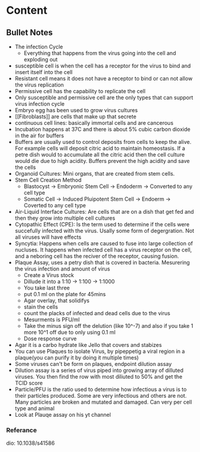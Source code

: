 # Content

## Bullet Notes

- The infection Cycle
  - Everything that happens from the virus going into the cell and exploding out
- susceptible cell is when the cell has a receptor for the virus to bind and insert itself into the cell
- Resistant cell means it does not have a receptor to bind or can not allow the virus replication
- Permissive cell has the capability to replicate the cell
- Only susceptible and permissive cell are the only types that can support virus infection cycle
- Embryo egg has been used to grow virus cultures
- [[Fibroblasts]] are cells that make up that secrete 
- continuous cell lines: basically immortal cells and are cancerous
- Incubation happens at 37C and there is about 5% cubic carbon dioxide in the air for buffers
- Buffers are usually used to control deposits from cells to keep the alive. For example cells will deposit citric acid to maintain homeostasis. If a petre dish would to accumulate all the citric acid then the cell culture would die due to high acidity. Buffers prevent the high acidity and save the cells
- Organoid Cultures: Mini organs, that are created from stem cells.
- Stem Cell Creation Method
  - Blastocyst -> Embryonic Stem Cell -> Endoderm -> Converted to any cell type
  - Somatic Cell -> Induced Pluipotent Stem Cell -> Endoerm -> Coverted to any cell type
- Air-Liquid Interface Cultures: Are cells that are on a dish that get fed and then they grow into multiple cell cultures
- Cytopathic Effect (CPE): Is the term used to determine if the cells were succefully infected with the virus. Usally some form of degergration. Not all viruses will have effects
- Syncytia: Happens when cells are caused to fuse into large collection of nucluses. It happens when infected cell has a virus receptor on the cell, and a neboring cell has the reciver of the receptor, causing fusion.
- Plaque Assay, uses a petry dish that is covered in bacteria. Mesurering the virus infection and amount of virus
  - Create a Virus stock
  - Dillude it into a 1:10 -> 1:100 -> 1:1000
  - You take last three
  - put 0.1 ml on the plate for 45mins
  - Agar overlay, that solidifys
  - stain the cells
  - count the placks of infected and dead cells due to the virus
  - Mesurments is PFU/ml
  - Take the minus sign off the delution (like 10^-7) and also if you take 1 more 10^1 off due to only using 0.1 ml
  - Dose response curve
- Agar it is a carbo hydrate like Jello that covers and stabizes
- You can use Plaques to isolate Virus, by pipeppetig a viral region in a plaque(you can purify it by doing it multiple times)
- Some viruses can't be form on plaques, endpoint dilution assay
- Dilution assay is a series of virus piped into growing array of dilluted viruses. You then find the row with most diliuted to 50% and get the TCID score
- Particle/PFU is the ratio used to determine how infectious a virus is to their particles produced. Some are very infectious and others are not. Many particles are broken and mutated and damaged. Can very per cell type and animal
- Look at Plauqe assay on his yt channel

### Referance

dio: 10.1038/s41586
